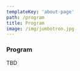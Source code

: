 ```yaml
---
templateKey: 'about-page'
path: /program
title: Program
image: /img/jumbotron.jpg
---
```

### Program
TBD

<!--
A
-->
